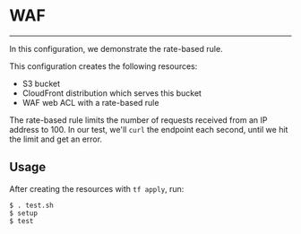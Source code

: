 # WAF
---

In this configuration, we demonstrate the rate-based rule.

This configuration creates the following resources:
* S3 bucket
* CloudFront distribution which serves this bucket
* WAF web ACL with a rate-based rule

The rate-based rule limits the number of requests received from an IP address
to 100. In our test, we'll `curl` the endpoint each second, until we hit the limit
and get an error.

## Usage
After creating the resources with `tf apply`, run:

```
$ . test.sh
$ setup
$ test
```

